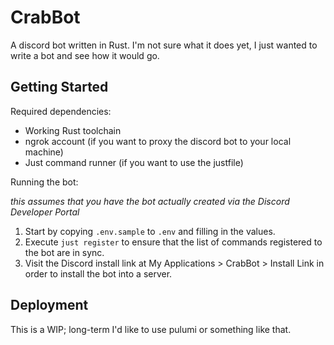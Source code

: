 # CrabBot

A discord bot written in Rust. I'm not sure what it does yet, I just wanted to write a bot and see
how it would go.

## Getting Started

Required dependencies:

- Working Rust toolchain
- ngrok account (if you want to proxy the discord bot to your local machine)
- Just command runner (if you want to use the justfile)

Running the bot:

_this assumes that you have the bot actually created via the Discord Developer Portal_

1. Start by copying `.env.sample` to `.env` and filling in the values.
2. Execute `just register` to ensure that the list of commands registered to the bot are in sync.
3. Visit the Discord install link at My Applications > CrabBot > Install Link in order to install
   the bot into a server.

## Deployment

This is a WIP; long-term I'd like to use pulumi or something like that.
